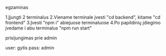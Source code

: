 egzaminas

1.Įjungti 2 terminalus
2.Viename terminale įvesti "cd backend", kitame "cd frontend"
3.Įvesti "npm i" abiejuose terminaluose
4.Po papildinių įdiegimo įvedame i abu terminalus "npm run start"


prisijungimas prie admin

user: gytis
pass: admin